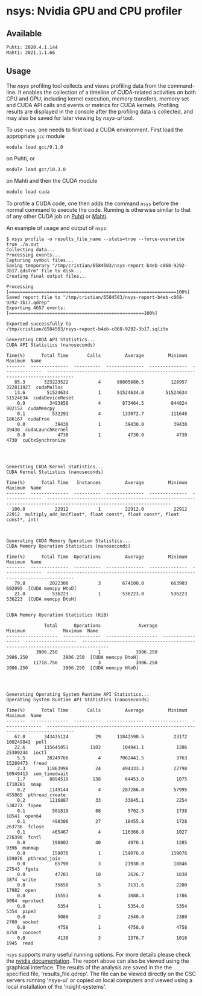 # nsys: Nvidia GPU and CPU profiler

## Available
    Puhti: 2020.4.1.144
    Mahti: 2021.1.1.66 
## Usage    

The *nsys* profiling tool collects and views profiling data from the
command-line. It enables the collection of a timeline of CUDA-related
activities on both CPU and GPU, including kernel execution, memory transfers,
memory set and CUDA API calls and events or metrics for CUDA kernels.
Profiling results are displayed in the console after the profiling data is
collected, and may also be saved for later viewing by *nsys-ui* tool.

To use `nsys`, one needs to first load a CUDA environment. First load the appropriate `gcc` module 

```
module load gcc/9.1.0
```
on Puhti, or 
```
module load gcc/10.3.0
```
on Mahti and then the  CUDA module
```bash
module load cuda
```

To profile a CUDA code, one then adds the command `nsys` before the normal
command to execute the code. Running is otherwise similar to that of any other
CUDA job on [Puhti](running/example-job-scripts-puhti.md#single-gpu) or [Mahti](running/example-job-scripts-mahti.md#1-2-gpu-job-ie-gpusmall-partition).

An example of usage and output of `nsys`:
```
$ nsys profile -o results_file_name --stats=true --force-overwrite true ./a.out
Collecting data...
Processing events...
Capturing symbol files...
Saving temporary "/tmp/cristian/6584503/nsys-report-b4eb-c068-9292-3b17.qdstrm" file to disk...
Creating final output files...

Processing [==============================================================100%]
Saved report file to "/tmp/cristian/6584503/nsys-report-b4eb-c068-9292-3b17.qdrep"
Exporting 4657 events: [==================================================100%]

Exported successfully to
/tmp/cristian/6584503/nsys-report-b4eb-c068-9292-3b17.sqlite

Generating CUDA API Statistics...
CUDA API Statistics (nanoseconds)

Time(%)      Total Time       Calls         Average         Minimum         Maximum  Name                                                                            
-------  --------------  ----------  --------------  --------------  --------------  --------------------------------------------------------------------------------
   85.3       323223522           4      80805880.5          128957       322811927  cudaMalloc                                                                      
   13.6        51524634           1      51524634.0        51524634        51524634  cudaDeviceReset                                                                 
    0.9         3493858           4        873464.5          844824          902152  cudaMemcpy                                                                      
    0.1          532291           4        133072.7          111648          186167  cudaFree                                                                        
    0.0           39430           1         39430.0           39430           39430  cudaLaunchKernel                                                                
    0.0            4730           1          4730.0            4730            4730  cuCtxSynchronize                                                                




Generating CUDA Kernel Statistics...
CUDA Kernel Statistics (nanoseconds)

Time(%)      Total Time   Instances         Average         Minimum         Maximum  Name                                                                                                                                                                                                                                                                                                                                         
-------  --------------  ----------  --------------  --------------  --------------  --------------------------------------------------------------------------------------------------------------------                                                                                                                                                                                                                         
  100.0           22912           1         22912.0           22912           22912  multiply_add_kn(float*, float const*, float const*, float const*, int)                                                                                                                                                                                                                                                                       



Generating CUDA Memory Operation Statistics...
CUDA Memory Operation Statistics (nanoseconds)

Time(%)      Total Time  Operations         Average         Minimum         Maximum  Name                                                                            
-------  --------------  ----------  --------------  --------------  --------------  --------------------------------------------------------------------------------
   79.0         2022300           3        674100.0          663903          692095  [CUDA memcpy HtoD]                                                              
   21.0          536223           1        536223.0          536223          536223  [CUDA memcpy DtoH]                                                              


CUDA Memory Operation Statistics (KiB)

              Total      Operations              Average            Minimum              Maximum  Name                                                                            
-------------------  --------------  -------------------  -----------------  -------------------  --------------------------------------------------------------------------------
           3906.250               1             3906.250           3906.250             3906.250  [CUDA memcpy DtoH]                                                              
          11718.750               3             3906.250           3906.250             3906.250  [CUDA memcpy HtoD]                                                              




Generating Operating System Runtime API Statistics...
Operating System Runtime API Statistics (nanoseconds)

Time(%)      Total Time       Calls         Average         Minimum         Maximum  Name                                                                            
-------  --------------  ----------  --------------  --------------  --------------  --------------------------------------------------------------------------------
   67.0       343435124          29      11842590.5           23172       100249843  poll                                                                            
   22.6       115645051        1102        104941.1            1286        25309244  ioctl                                                                           
    5.5        28249766           4       7062441.5            3763        15288473  fread                                                                           
    2.3        11863998          24        494333.3           22798        10949413  sem_timedwait                                                                   
    1.7         8894519         138         64453.0            1075         1710281  mmap                                                                            
    0.2         1149144           4        287286.0           57995          455065  pthread_create                                                                  
    0.2         1116887          33         33845.1            2254          538272  fopen                                                                           
    0.1          501819          88          5702.5            1738           18541  open64                                                                          
    0.1          498306          27         18455.8            1728          263736  fclose                                                                          
    0.1          465467           4        116366.8            1027          276396  fcntl                                                                           
    0.0          198802          40          4970.1            1285            9396  munmap                                                                          
    0.0          159076           1        159076.0          159076          159076  pthread_join                                                                    
    0.0           65790           3         21930.0           18846           27543  fgets                                                                           
    0.0           47281          18          2626.7            1838            3874  write                                                                           
    0.0           35658           5          7131.6            2280           17982  open                                                                            
    0.0           15553           4          3888.3            1786            9004  mprotect                                                                        
    0.0            5354           1          5354.0            5354            5354  pipe2                                                                           
    0.0            5080           2          2540.0            2380            2700  socket                                                                          
    0.0            4758           1          4758.0            4758            4758  connect                                                                         
    0.0            4130           3          1376.7            1016            1945  read   
```

`nsys` supports many useful running options. For more details please check the [nvidia documentation](https://docs.nvidia.com/nsight-systems/).
The report above can also be viewed using the graphical interface. The results of the analysis are saved in the the specified file, 'results_file.qdrep'. The file can be viewed directly on the CSC servers running 'nsys-ui' or copied on local computers and viewed using a local installation of the 'nsight-systems'.
